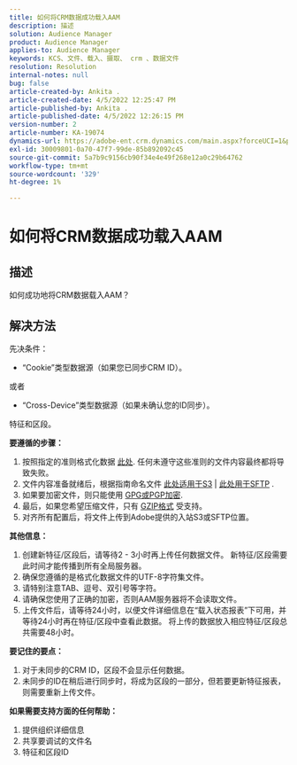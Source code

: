 ```yaml
---
title: 如何将CRM数据成功载入AAM
description: 描述
solution: Audience Manager
product: Audience Manager
applies-to: Audience Manager
keywords: KCS、文件、载入、摄取、 crm 、数据文件
resolution: Resolution
internal-notes: null
bug: false
article-created-by: Ankita .
article-created-date: 4/5/2022 12:25:47 PM
article-published-by: Ankita .
article-published-date: 4/5/2022 12:26:15 PM
version-number: 2
article-number: KA-19074
dynamics-url: https://adobe-ent.crm.dynamics.com/main.aspx?forceUCI=1&pagetype=entityrecord&etn=knowledgearticle&id=3464e380-dbb4-ec11-983f-000d3a5d0e57
exl-id: 30009801-0a70-47f7-99de-85b892092c45
source-git-commit: 5a7b9c9156cb90f34e4e49f268e12a0c29b64762
workflow-type: tm+mt
source-wordcount: '329'
ht-degree: 1%

---
```


# 如何将CRM数据成功载入AAM

## 描述

如何成功地将CRM数据载入AAM？

## 解决方法


先决条件：

- “Cookie”类型数据源（如果您已同步CRM ID）。

或者

- “Cross-Device”类型数据源（如果未确认您的ID同步）。



特征和区段。


<b>要遵循的步骤：</b>

1. 按照指定的准则格式化数据 [此处](https://experienceleague.adobe.com/docs/audience-manager/user-guide/implementation-integration-guides/sending-audience-data/batch-data-transfer-process/inbound-file-contents.html?lang=en). 任何未遵守这些准则的文件内容最终都将导致失败。
2. 文件内容准备就绪后，根据指南命名文件 [此处适用于S3](https://experienceleague.adobe.com/docs/audience-manager/user-guide/implementation-integration-guides/sending-audience-data/batch-data-transfer-process/inbound-s3-filenames.html?lang=en) | [此处用于SFTP](https://experienceleague.adobe.com/docs/audience-manager/user-guide/implementation-integration-guides/sending-audience-data/batch-data-transfer-process/inbound-ftp-filenames.html?lang=en) .
3. 如果要加密文件，则只能使用 [GPG或PGP加密](https://experienceleague.adobe.com/docs/audience-manager/user-guide/implementation-integration-guides/sending-audience-data/batch-data-transfer-process/inbound-file-encryption.html?lang=en).
4. 最后，如果您希望压缩文件，只有 [GZIP格式](https://experienceleague.adobe.com/docs/audience-manager/user-guide/implementation-integration-guides/sending-audience-data/batch-data-transfer-process/inbound-file-compression.html?lang=en) 受支持。
5. 对齐所有配置后，将文件上传到Adobe提供的入站S3或SFTP位置。


<b>其他信息：</b>

1. 创建新特征/区段后，请等待2 - 3小时再上传任何数据文件。 新特征/区段需要此时间才能传播到所有全局服务器。
2. 确保您遵循的是格式化数据文件的UTF-8字符集文件。
3. 请特别注意TAB、逗号、双引号等字符。
4. 请确保您使用了正确的加密，否则AAM服务器将不会读取文件。
5. 上传文件后，请等待24小时，以便文件详细信息在“载入状态报表”下可用，并等待24小时再在特征/区段中查看此数据。 将上传的数据放入相应特征/区段总共需要48小时。


<b>要记住的要点：</b>

1. 对于未同步的CRM ID，区段不会显示任何数据。
2. 未同步的ID在稍后进行同步时，将成为区段的一部分，但若要更新特征报表，则需要重新上传文件。


<b>如果需要支持方面的任何帮助：</b>

1. 提供组织详细信息
2. 共享要调试的文件名
3. 特征和区段ID
